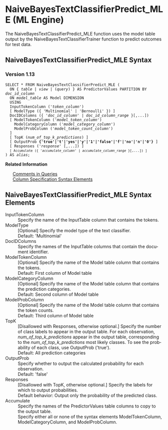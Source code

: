 <html><head></head><body><div class="nested0" aria-labelledby="ariaid-title1" topicindex="1" topicid="erm1507322198819" id="erm1507322198819"><h1 class="title topictitle1" id="ariaid-title1">NaiveBayesTextClassifierPredict_MLE (ML Engine)</h1><div class="body conbody">
<p class="p">The NaiveBayesTextClassifierPredict_MLE function uses the model table output by the NaiveBayesTextClassifierTrainer function to predict outcomes for test data.</p></div><div class="topic reference nested1" aria-labelledby="ariaid-title2" topicindex="2" topicid="aya1507322270600" xml:lang="en-us" lang="en-us" id="aya1507322270600">
<h2 class="title topictitle2" id="ariaid-title2">NaiveBayesTextClassifierPredict_MLE Syntax</h2><div class="body refbody"><div class="section" id="aya1507322270600__section_N1000E_N1000C_N10001">
<h3 class="title sectiontitle">Version 1.13</h3><pre class="pre codeblock" xml:space="preserve"><code>SELECT * FROM NaiveBayesTextClassifierPredict_MLE (
  <span>ON { <var class="keyword varname">table</var> | <var class="keyword varname">view</var> | (<var class="keyword varname">query</var>) }</span> AS PredictorValues PARTITION BY <var class="keyword varname">doc_id_column</var> 
  ON <var class="keyword varname">model_table</var> AS Model DIMENSION
  USING
  InputTokenColumn ('<var class="keyword varname">token_column</var>')
  [ ModelType ({ 'Multinomial' | 'Bernoulli' }) ]
  DocIDColumns ({ '<var class="keyword varname">doc_id_column</var>' | <var class="keyword varname">doc_id_column_range</var> }[,...])
  [ ModelTokenColumn ('<var class="keyword varname">model_token_column</var>')
    ModelCategoryColumn ('<var class="keyword varname">model_category_column</var>')
    ModelProbColumn ('<var class="keyword varname">model_token_count_column</var>')
  ]
  [ TopK (<var class="keyword varname">num_of_top_k_predictions</var>) ]
  [ OutputProb <span><b>{'true'|'t'|'yes'|'y'|'1'|'false'|'f'|'no'|'n'|'0'}</b></span> ]
  [ Responses ('<var class="keyword varname">response</var>' [,...]) ]
  <code class="ph codeph">[ Accumulate ({ '<var class="keyword varname">accumulate_column</var>' | <var class="keyword varname">accumulate_column_range</var> }[,...]) ]</code>
) AS <var class="keyword varname">alias</var>;</code></pre></div></div><div class="related-links"><div class="linklistheader"><p></p><b>Related Information</b></div>
<ul class="linklist linklist"><div class="linklistmember"><a href="eta1543514041091.md">Comments in Queries</a></div><div class="linklistmember"><a href="ndv1557782188375.md">Column Specification Syntax Elements</a></div></ul></div></div><div class="topic reference nested1" aria-labelledby="ariaid-title3" topicindex="3" topicid="blp1507322343522" xml:lang="en-us" lang="en-us" id="blp1507322343522">
<h2 class="title topictitle2" id="ariaid-title3">NaiveBayesTextClassifierPredict_MLE Syntax Elements</h2><div class="body refbody"><div class="section" id="blp1507322343522__section_N10011_N1000E_N10001"><dl class="dl parml"><dt class="dt pt dlterm">InputTokenColumn</dt><dd class="dd pd">Specify the name of the InputTable column that contains the tokens.</dd><dt class="dt pt dlterm">ModelType</dt><dd class="dd pd">[Optional] Specify the model type of the text classifier.</dd><dd class="dd pd ddexpand">Default: 'Multinomial'</dd><dt class="dt pt dlterm">DocIDColumns</dt><dd class="dd pd">Specify the names of the InputTable columns that contain the document identifier.</dd><dt class="dt pt dlterm">ModelTokenColumn</dt><dd class="dd pd">[Optional] Specify the name of the Model table column that contains the tokens.</dd><dd class="dd pd ddexpand">Default: First column of Model table</dd><dt class="dt pt dlterm">ModelCategoryColumn</dt><dd class="dd pd">[Optional] Specify the name of the Model table column that contains the prediction categories.</dd><dd class="dd pd ddexpand">Default: Second column of Model table</dd><dt class="dt pt dlterm">ModelProbColumn</dt><dd class="dd pd">[Optional] Specify the name of the Model table column that contains the token counts.</dd><dd class="dd pd ddexpand">Default: Third column of Model table</dd><dt class="dt pt dlterm">TopK</dt><dd class="dd pd">[Disallowed with Responses, otherwise optional.] Specify the number of class labels to appear in the output table. For each observation, <var class="keyword varname">num_of_top_k_predictions</var> appear in the output table, corresponding to the <var class="keyword varname">num_of_top_k_predictions</var> most likely classes. To see the probability of each class, use OutputProb ('true').</dd><dd class="dd pd ddexpand">Default: All prediction categories</dd><dt class="dt pt dlterm">OutputProb</dt><dd class="dd pd">Specify whether to output the calculated probability for each observation.</dd><dd class="dd pd ddexpand">Default: 'false'</dd><dt class="dt pt dlterm">Responses</dt><dd class="dd pd">[Disallowed with TopK, otherwise optional.] Specify the labels for which to output probabilities.</dd><dd class="dd pd ddexpand">Default behavior: Output only the probability of the predicted class.</dd><dt class="dt pt dlterm">Accumulate</dt><dd class="dd pd">Specify the names of the PredictorValues table columns to copy to the output table.</dd><dd class="dd pd ddexpand">Specify either all or none of the syntax elements ModelTokenColumn, ModelCategoryColumn, and ModelProbColumn.</dd></dl></div></div></div></div></body></html>
